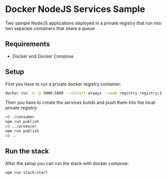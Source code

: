 # Docker NodeJS Services Sample
Two sample NodeJS applications deployed in a private registry that run into two separate containers that share a queue

## Requirements
- Docker and Docker Compose

## Setup
First you have to run a private docker registry container:

```sh
docker run -d -p 5000:5000 --restart always --name registry registry:2
```
Then you have to create the services builds and push them into the local private registry:

```sh
cd ./consumer
npm run publish
cd ../producer
npm run publish
cd ..
```

## Run the stack

After the setup you can run the stack with docker compose:
```
npm run stack:start
```